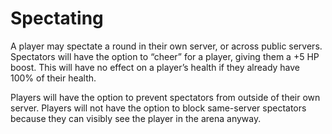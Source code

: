 # Spectating
A player may spectate a round in their own server, or across public servers. Spectators will have the option to “cheer” for a player, giving them a +5 HP boost. This will have no effect on a player’s health if they already have 100% of their health.

Players will have the option to prevent spectators from outside of their own server. Players will not have the option to block same-server spectators because they can visibly see the player in the arena anyway.
